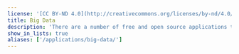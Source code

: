 ```yaml
---
license: '[CC BY-ND 4.0](http://creativecommons.org/licenses/by-nd/4.0/)'
title: Big Data
description: 'There are a number of free and open source applications that are perfect for handling big data. This section has guides on how to install these various apps.'
show_in_lists: true
aliases: ['/applications/big-data/']
---
```


